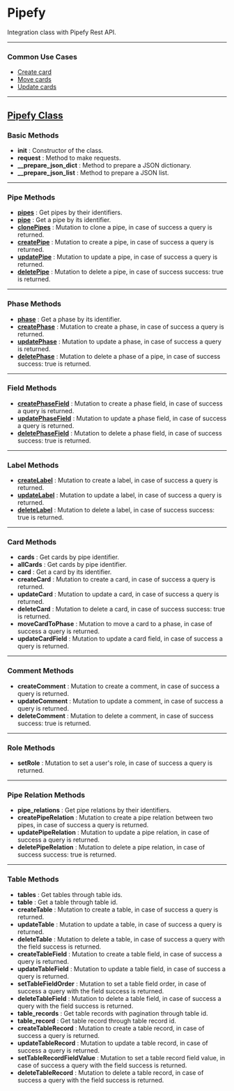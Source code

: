 # Pipefy
Integration class with Pipefy Rest API.

---

### **Common Use Cases**
- [Create card](https://github.com/filipecarbonera/Pipefy/blob/main/create_card.py)
- [Move cards](https://github.com/filipecarbonera/Pipefy/blob/main/move_cards.py)
- [Update cards](https://github.com/filipecarbonera/Pipefy/blob/main/update_cards.py)

---

## [Pipefy Class](https://github.com/filipecarbonera/Pipefy/blob/main/pipefy_classes.py)

### Basic Methods
- **__init__** : Constructor of the class.
- **request** : Method to make requests.
- **__prepare_json_dict** : Method to prepare a JSON dictionary.
- **__prepare_json_list** : Method to prepare a JSON list.

---

### Pipe Methods
- [**pipes**](https://github.com/filipecarbonera/Pipefy/blob/991055403d6f750a57ad86ee9a5c7f3a4e93e04d/pipefy_classes.py#L49) : Get pipes by their identifiers.
- [**pipe**](https://github.com/filipecarbonera/Pipefy/blob/991055403d6f750a57ad86ee9a5c7f3a4e93e04d/pipefy_classes.py#L61) : Get a pipe by its identifier.
- [**clonePipes**](https://github.com/filipecarbonera/Pipefy/blob/991055403d6f750a57ad86ee9a5c7f3a4e93e04d/pipefy_classes.py#L73) : Mutation to clone a pipe, in case of success a query is returned.
- [**createPipe**](https://github.com/filipecarbonera/Pipefy/blob/991055403d6f750a57ad86ee9a5c7f3a4e93e04d/pipefy_classes.py#L85) : Mutation to create a pipe, in case of success a query is returned.
- [**updatePipe**](https://github.com/filipecarbonera/Pipefy/blob/991055403d6f750a57ad86ee9a5c7f3a4e93e04d/pipefy_classes.py#L116) : Mutation to update a pipe, in case of success a query is returned.
- [**deletePipe**](https://github.com/filipecarbonera/Pipefy/blob/991055403d6f750a57ad86ee9a5c7f3a4e93e04d/pipefy_classes.py#L151) : Mutation to delete a pipe, in case of success success: true is returned.

---

### Phase Methods
- [**phase**](https://github.com/filipecarbonera/Pipefy/blob/991055403d6f750a57ad86ee9a5c7f3a4e93e04d/pipefy_classes.py#L163) : Get a phase by its identifier.
- [**createPhase**](https://github.com/filipecarbonera/Pipefy/blob/991055403d6f750a57ad86ee9a5c7f3a4e93e04d/pipefy_classes.py#L173) : Mutation to create a phase, in case of success a query is returned.
- [**updatePhase**](https://github.com/filipecarbonera/Pipefy/blob/991055403d6f750a57ad86ee9a5c7f3a4e93e04d/pipefy_classes.py#L202) : Mutation to update a phase, in case of success a query is returned.
- [**deletePhase**](https://github.com/filipecarbonera/Pipefy/blob/991055403d6f750a57ad86ee9a5c7f3a4e93e04d/pipefy_classes.py#L229) : Mutation to delete a phase of a pipe, in case of success success: true is returned.

---

### Field Methods
- [**createPhaseField**](https://github.com/filipecarbonera/Pipefy/blob/991055403d6f750a57ad86ee9a5c7f3a4e93e04d/pipefy_classes.py#L240) : Mutation to create a phase field, in case of success a query is returned.
- [**updatePhaseField**](https://github.com/filipecarbonera/Pipefy/blob/991055403d6f750a57ad86ee9a5c7f3a4e93e04d/pipefy_classes.py#L270) : Mutation to update a phase field, in case of success a query is returned.
- [**deletePhaseField**](https://github.com/filipecarbonera/Pipefy/blob/991055403d6f750a57ad86ee9a5c7f3a4e93e04d/pipefy_classes.py#L296) : Mutation to delete a phase field, in case of success success: true is returned.

---

### Label Methods
- [**createLabel**](https://github.com/filipecarbonera/Pipefy/blob/991055403d6f750a57ad86ee9a5c7f3a4e93e04d/pipefy_classes.py#L308) : Mutation to create a label, in case of success a query is returned.
- [**updateLabel**](https://github.com/filipecarbonera/Pipefy/blob/991055403d6f750a57ad86ee9a5c7f3a4e93e04d/pipefy_classes.py#L330) : Mutation to update a label, in case of success a query is returned.
- [**deleteLabel**](https://github.com/filipecarbonera/Pipefy/blob/991055403d6f750a57ad86ee9a5c7f3a4e93e04d/pipefy_classes.py#L351) : Mutation to delete a label, in case of success success: true is returned.

---

### Card Methods
- **cards** : Get cards by pipe identifier.
- **allCards** : Get cards by pipe identifier.
- **card** : Get a card by its identifier.
- **createCard** : Mutation to create a card, in case of success a query is returned.
- **updateCard** : Mutation to update a card, in case of success a query is returned.
- **deleteCard** : Mutation to delete a card, in case of success success: true is returned.
- **moveCardToPhase** : Mutation to move a card to a phase, in case of success a query is returned.
- **updateCardField** : Mutation to update a card field, in case of success a query is returned.

---

### Comment Methods
- **createComment** : Mutation to create a comment, in case of success a query is returned.
- **updateComment** : Mutation to update a comment, in case of success a query is returned.
- **deleteComment** : Mutation to delete a comment, in case of success success: true is returned.

---

### Role Methods
- **setRole** : Mutation to set a user's role, in case of success a query is returned.

---

### Pipe Relation Methods
- **pipe_relations** : Get pipe relations by their identifiers.
- **createPipeRelation** : Mutation to create a pipe relation between two pipes, in case of success a query is returned.
- **updatePipeRelation** : Mutation to update a pipe relation, in case of success a query is returned.
- **deletePipeRelation** : Mutation to delete a pipe relation, in case of success success: true is returned.

---

### Table Methods
- **tables** : Get tables through table ids.
- **table** : Get a table through table id.
- **createTable** : Mutation to create a table, in case of success a query is returned.
- **updateTable** : Mutation to update a table, in case of success a query is returned.
- **deleteTable** : Mutation to delete a table, in case of success a query with the field success is returned.
- **createTableField** : Mutation to create a table field, in case of success a query is returned.
- **updateTableField** : Mutation to update a table field, in case of success a query is returned.
- **setTableFieldOrder** : Mutation to set a table field order, in case of success a query with the field success is returned.
- **deleteTableField** : Mutation to delete a table field, in case of success a query with the field success is returned.
- **table_records** : Get table records with pagination through table id.
- **table_record** : Get table record through table record id.
- **createTableRecord** : Mutation to create a table record, in case of success a query is returned.
- **updateTableRecord** : Mutation to update a table record, in case of success a query is returned.
- **setTableRecordFieldValue** : Mutation to set a table record field value, in case of success a query with the field success is returned.
- **deleteTableRecord** : Mutation to delete a table record, in case of success a query with the field success is returned.
